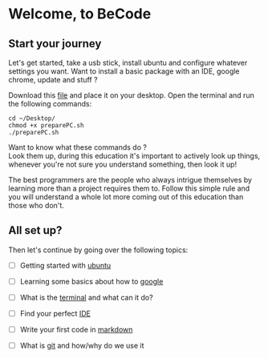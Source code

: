 # Welcome, to BeCode

## Start your journey

Let's get started, take a usb stick, install ubuntu and configure whatever settings you want.
Want to install a basic package with an IDE, google chrome, update and stuff ?

Download this [file](resources/preparePC.sh) and place it on your desktop.
Open the terminal and run the following commands:
````` 
cd ~/Desktop/
chmod +x preparePC.sh
./preparePC.sh 
`````

Want to know what these commands do ? <br/>
Look them up, during this education it's important to actively look up things, whenever 
you're not sure you understand something, then look it up!

The best programmers are the people who always intrigue themselves by learning more than a project requires them to.
Follow this simple rule and you will understand a whole lot more coming out of this education than those who don't.

## All set up?
Then let's continue by going over the following topics:

- [ ] Getting started with [ubuntu](1.ubuntu)
- [ ] Learning some basics about how to [google](2.google)
- [ ] What is the [terminal](3.terminal) and what can it do?
- [ ] Find your perfect [IDE](4.IDE)
- [ ] Write your first code in [markdown](5.markdown)
- [ ] What is [git](6.git) and how/why do we use it

